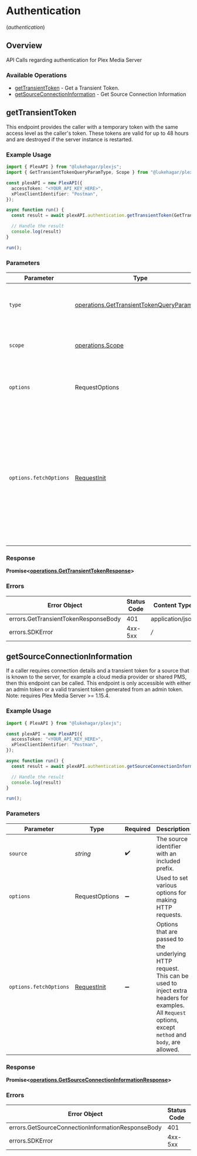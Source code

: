 # Authentication
(*authentication*)

## Overview

API Calls regarding authentication for Plex Media Server


### Available Operations

* [getTransientToken](#gettransienttoken) - Get a Transient Token.
* [getSourceConnectionInformation](#getsourceconnectioninformation) - Get Source Connection Information

## getTransientToken

This endpoint provides the caller with a temporary token with the same access level as the caller's token. These tokens are valid for up to 48 hours and are destroyed if the server instance is restarted.


### Example Usage

```typescript
import { PlexAPI } from "@lukehagar/plexjs";
import { GetTransientTokenQueryParamType, Scope } from "@lukehagar/plexjs/models/operations";

const plexAPI = new PlexAPI({
  accessToken: "<YOUR_API_KEY_HERE>",
  xPlexClientIdentifier: "Postman",
});

async function run() {
  const result = await plexAPI.authentication.getTransientToken(GetTransientTokenQueryParamType.Delegation, Scope.All);

  // Handle the result
  console.log(result)
}

run();
```

### Parameters

| Parameter                                                                                                                                                                      | Type                                                                                                                                                                           | Required                                                                                                                                                                       | Description                                                                                                                                                                    |
| ------------------------------------------------------------------------------------------------------------------------------------------------------------------------------ | ------------------------------------------------------------------------------------------------------------------------------------------------------------------------------ | ------------------------------------------------------------------------------------------------------------------------------------------------------------------------------ | ------------------------------------------------------------------------------------------------------------------------------------------------------------------------------ |
| `type`                                                                                                                                                                         | [operations.GetTransientTokenQueryParamType](../../models/operations/gettransienttokenqueryparamtype.md)                                                                       | :heavy_check_mark:                                                                                                                                                             | `delegation` - This is the only supported `type` parameter.                                                                                                                    |
| `scope`                                                                                                                                                                        | [operations.Scope](../../models/operations/scope.md)                                                                                                                           | :heavy_check_mark:                                                                                                                                                             | `all` - This is the only supported `scope` parameter.                                                                                                                          |
| `options`                                                                                                                                                                      | RequestOptions                                                                                                                                                                 | :heavy_minus_sign:                                                                                                                                                             | Used to set various options for making HTTP requests.                                                                                                                          |
| `options.fetchOptions`                                                                                                                                                         | [RequestInit](https://developer.mozilla.org/en-US/docs/Web/API/Request/Request#options)                                                                                        | :heavy_minus_sign:                                                                                                                                                             | Options that are passed to the underlying HTTP request. This can be used to inject extra headers for examples. All `Request` options, except `method` and `body`, are allowed. |


### Response

**Promise<[operations.GetTransientTokenResponse](../../models/operations/gettransienttokenresponse.md)>**
### Errors

| Error Object                         | Status Code                          | Content Type                         |
| ------------------------------------ | ------------------------------------ | ------------------------------------ |
| errors.GetTransientTokenResponseBody | 401                                  | application/json                     |
| errors.SDKError                      | 4xx-5xx                              | */*                                  |

## getSourceConnectionInformation

If a caller requires connection details and a transient token for a source that is known to the server, for example a cloud media provider or shared PMS, then this endpoint can be called. This endpoint is only accessible with either an admin token or a valid transient token generated from an admin token.
Note: requires Plex Media Server >= 1.15.4.


### Example Usage

```typescript
import { PlexAPI } from "@lukehagar/plexjs";

const plexAPI = new PlexAPI({
  accessToken: "<YOUR_API_KEY_HERE>",
  xPlexClientIdentifier: "Postman",
});

async function run() {
  const result = await plexAPI.authentication.getSourceConnectionInformation("server://client-identifier");

  // Handle the result
  console.log(result)
}

run();
```

### Parameters

| Parameter                                                                                                                                                                      | Type                                                                                                                                                                           | Required                                                                                                                                                                       | Description                                                                                                                                                                    | Example                                                                                                                                                                        |
| ------------------------------------------------------------------------------------------------------------------------------------------------------------------------------ | ------------------------------------------------------------------------------------------------------------------------------------------------------------------------------ | ------------------------------------------------------------------------------------------------------------------------------------------------------------------------------ | ------------------------------------------------------------------------------------------------------------------------------------------------------------------------------ | ------------------------------------------------------------------------------------------------------------------------------------------------------------------------------ |
| `source`                                                                                                                                                                       | *string*                                                                                                                                                                       | :heavy_check_mark:                                                                                                                                                             | The source identifier with an included prefix.                                                                                                                                 | [object Object]                                                                                                                                                                |
| `options`                                                                                                                                                                      | RequestOptions                                                                                                                                                                 | :heavy_minus_sign:                                                                                                                                                             | Used to set various options for making HTTP requests.                                                                                                                          |                                                                                                                                                                                |
| `options.fetchOptions`                                                                                                                                                         | [RequestInit](https://developer.mozilla.org/en-US/docs/Web/API/Request/Request#options)                                                                                        | :heavy_minus_sign:                                                                                                                                                             | Options that are passed to the underlying HTTP request. This can be used to inject extra headers for examples. All `Request` options, except `method` and `body`, are allowed. |                                                                                                                                                                                |


### Response

**Promise<[operations.GetSourceConnectionInformationResponse](../../models/operations/getsourceconnectioninformationresponse.md)>**
### Errors

| Error Object                                      | Status Code                                       | Content Type                                      |
| ------------------------------------------------- | ------------------------------------------------- | ------------------------------------------------- |
| errors.GetSourceConnectionInformationResponseBody | 401                                               | application/json                                  |
| errors.SDKError                                   | 4xx-5xx                                           | */*                                               |
